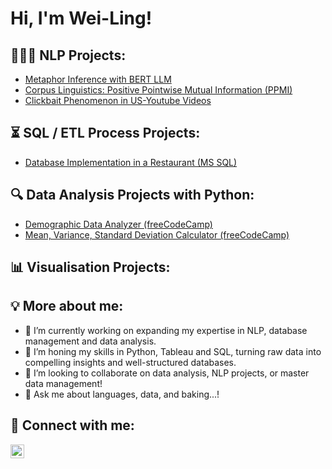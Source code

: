 # Hi, I'm Wei-Ling!

## 👩🏻‍💻 NLP Projects:

  - [Metaphor Inference with BERT LLM](https://github.com/rpa0308/MetaphorInference-with-BERT)
  - [Corpus Linguistics: Positive Pointwise Mutual Information (PPMI)](https://github.com/rpa0308/CorpusLinguisticsWithPython-PPLM)
  - [Clickbait Phenomenon in US-Youtube Videos](https://github.com/rpa0308/ClickbaitPhenomenon_US-YoutubeVideos)

## ⏳ SQL / ETL Process Projects:

  - [Database Implementation in a Restaurant (MS SQL)](https://github.com/rpa0308/SQLProject-RestaurantGenuss)

## 🔍 Data Analysis Projects with Python:
  - [Demographic Data Analyzer (freeCodeCamp)](https://github.com/rpa0308/demographic-data-analyzer)
  - [Mean, Variance, Standard Deviation Calculator (freeCodeCamp)](https://github.com/rpa0308/Mean-Var-Std-Calculator)


## 📊 Visualisation Projects:



## 💡 More about me:

- 🔭 I’m currently working on expanding my expertise in NLP, database management and data analysis.
- 🌱 I’m honing my skills in Python, Tableau and SQL, turning raw data into compelling insights and well-structured databases.
- 👯 I’m looking to collaborate on data analysis, NLP projects, or master data management!
- 💬 Ask me about languages, data, and baking...!


## 🤳 Connect with me:

[<img align="left" alt="JoshMadakor | LinkedIn" width="22px" src="https://cdn.jsdelivr.net/npm/simple-icons@v3/icons/linkedin.svg" />][linkedin]

[linkedin]: https://linkedin.com/in/wei-ling-liao
